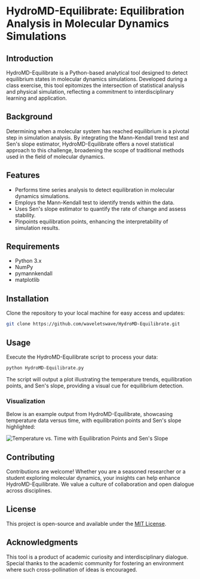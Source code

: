# HydroMD-Equilibrate: Equilibration Analysis in Molecular Dynamics Simulations

## Introduction
HydroMD-Equilibrate is a Python-based analytical tool designed to detect equilibrium states in molecular dynamics simulations. Developed during a class exercise, this tool epitomizes the intersection of statistical analysis and physical simulation, reflecting a commitment to interdisciplinary learning and application.

## Background
Determining when a molecular system has reached equilibrium is a pivotal step in simulation analysis. By integrating the Mann-Kendall trend test and Sen's slope estimator, HydroMD-Equilibrate offers a novel statistical approach to this challenge, broadening the scope of traditional methods used in the field of molecular dynamics.

## Features
- Performs time series analysis to detect equilibration in molecular dynamics simulations.
- Employs the Mann-Kendall test to identify trends within the data.
- Uses Sen's slope estimator to quantify the rate of change and assess stability.
- Pinpoints equilibration points, enhancing the interpretability of simulation results.

## Requirements
- Python 3.x
- NumPy
- pymannkendall
- matplotlib

## Installation
Clone the repository to your local machine for easy access and updates:
```bash
git clone https://github.com/waveletswave/HydroMD-Equilibrate.git
```

## Usage
Execute the HydroMD-Equilibrate script to process your data:
```bash
python HydroMD-Equilibrate.py
```
The script will output a plot illustrating the temperature trends, equilibration points, and Sen's slope, providing a visual cue for equilibrium detection.

### Visualization
Below is an example output from HydroMD-Equilibrate, showcasing temperature data versus time, with equilibration points and Sen's slope highlighted:

![Temperature vs. Time with Equilibration Points and Sen's Slope](/Users/benthosyy/Downloads/HydroMD-Equilibrate.png)

## Contributing
Contributions are welcome! Whether you are a seasoned researcher or a student exploring molecular dynamics, your insights can help enhance HydroMD-Equilibrate. We value a culture of collaboration and open dialogue across disciplines.

## License
This project is open-source and available under the [MIT License](LICENSE).

## Acknowledgments
This tool is a product of academic curiosity and interdisciplinary dialogue. Special thanks to the academic community for fostering an environment where such cross-pollination of ideas is encouraged.
